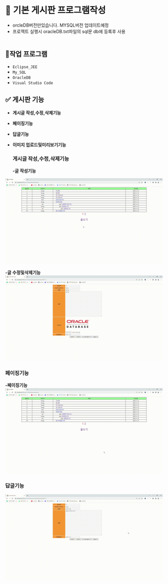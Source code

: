 # 📝 기본 게시판 프로그램작성
 - orcleDB버전만있습니다. MYSQL버전 업데이트예정
 - 프로젝트 실행시 oracleDB.txt파일의 sql문 db에 등록후 사용
<br><br>

## 📒작업 프로그램
- `Eclipse_JEE`
- `My_SQL`
- `OracleDB`
- `Visual Studio Code`

## ✅ 게시판 기능
- <b>게시글 작성,수정,삭제기능
- <b>페이징기능
- <b>답글기능
- <b>이미지 업로드및미리보기기능


  ### 게시글 작성,수정,삭제기능
  -<B>글 작성기능
  
<img src='/mkimage/글작성.gif'>
          
         
  -<B>글 수정및삭제기능
<img src='/mkimage/글수정및삭제.gif'>
  
  

  ### 페이징기능
  -<b>페이징기능
<img src='/mkimage/페이징.gif'>
  
  ### 답글기능
  
<img src='/mkimage/답글달기.gif'>
  
